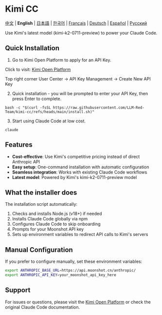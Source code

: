 # Kimi CC

[中文](README.md) | **English** | [日本語](README_JA.md) | [한국어](README_KO.md) | [Français](README_FR.md) | [Deutsch](README_DE.md) | [Español](README_ES.md) | [Русский](README_RU.md)

Use Kimi's latest model (kimi-k2-0711-preview) to power your Claude Code.

## Quick Installation

1. Go to Kimi Open Platform to apply for an API Key.

Click to visit: [Kimi Open Platform](https://platform.moonshot.cn/)

Top right corner User Center -> API Key Management -> Create New API Key

2. Quick installation - you will be prompted to enter your API Key, then press Enter to complete.

```shell
bash -c "$(curl -fsSL https://raw.githubusercontent.com/LLM-Red-Team/kimi-cc/refs/heads/main/install.sh)"
```

3. Start using Claude Code at low cost.

```shell
claude
```

## Features

- **Cost-effective**: Use Kimi's competitive pricing instead of direct Anthropic API
- **Easy setup**: One-command installation with automatic configuration
- **Seamless integration**: Works with existing Claude Code workflows
- **Latest model**: Powered by Kimi's kimi-k2-0711-preview model

## What the installer does

The installation script automatically:
1. Checks and installs Node.js (v18+) if needed
2. Installs Claude Code globally via npm
3. Configures Claude Code to skip onboarding
4. Prompts for your Moonshot API key
5. Sets up environment variables to redirect API calls to Kimi's servers

## Manual Configuration

If you prefer to configure manually, set these environment variables:

```bash
export ANTHROPIC_BASE_URL=https://api.moonshot.cn/anthropic/
export ANTHROPIC_API_KEY=your_moonshot_api_key_here
```

## Support

For issues or questions, please visit the [Kimi Open Platform](https://platform.moonshot.cn/) or check the original Claude Code documentation. 